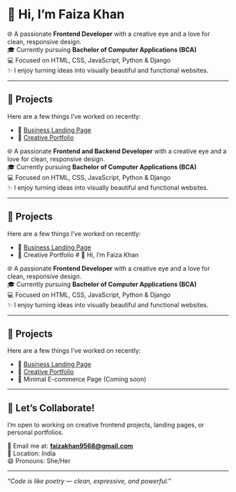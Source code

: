 # 👋 Hi, I’m Faiza Khan

🌐 A passionate **Frontend Developer** with a creative eye and a love for clean, responsive design.  
🎓 Currently pursuing **Bachelor of Computer Applications (BCA)**  
💻 Focused on HTML, CSS, JavaScript, Python & Django  
✨ I enjoy turning ideas into visually beautiful and functional websites.

---

## 💼 Projects
Here are a few things I’ve worked on recently:

- 🌟 [Business Landing Page](https://faizakhan46.github.io/Business-landing-page/)
- 🎨 [Creative Portfolio](https://faizakhan46.github.io/Creative-portfolio/)

🌐 A passionate **Frontend and Backend Developer** with a creative eye and a love for clean, responsive design.  
🎓 Currently pursuing **Bachelor of Computer Applications (BCA)**  
💻 Focused on HTML, CSS, JavaScript, Python & Django  
✨ I enjoy turning ideas into visually beautiful and functional websites.

---

## 💼 Projects
Here are a few things I’ve worked on recently:

- 🌟 [Business Landing Page](https://faizakhan46.github.io/Business-landing-page/)
- 🎨 Creative Portfolio # 👋 Hi, I’m Faiza Khan

🌐 A passionate **Frontend Developer** with a creative eye and a love for clean, responsive design.  
🎓 Currently pursuing **Bachelor of Computer Applications (BCA)**  
💻 Focused on HTML, CSS, JavaScript, Python & Django  
✨ I enjoy turning ideas into visually beautiful and functional websites.

---

## 💼 Projects
Here are a few things I’ve worked on recently:

- 🌟 [Business Landing Page](https://faizakhan46.github.io/Business-landing-page/)
- 🎨 [Creative Portfolio](https://faizakhan46.github.io/Creative-portfolio/)
- 🛒 Minimal E-commerce Page (Coming soon)

---

## 🤝 Let’s Collaborate!
I’m open to working on creative frontend projects, landing pages, or personal portfolios.

📧 Email me at: **faizakhan9568@gmail.com**  
📍 Location: India  
😄 Pronouns: She/Her

---

_“Code is like poetry — clean, expressive, and powerful.”_
